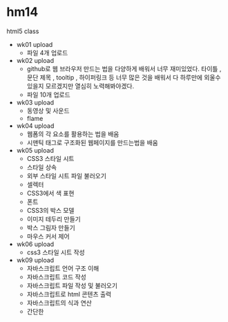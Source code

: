 # hm14
html5 class
- wk01 upload
  - 파일 4개 업로드
- wk02 upload
  - github로 웹 브라우저 만드는 법을 다양하게 배워서 너무 재미있었다. 타이틀 , 문단 제목 , tooltip , 하이퍼링크 등 너무 많은 것을 배워서 다 하루만에 외울수 있을지 모르겠지만 열심히 노력해봐야겠다.
  - 파일 10개 업로드
- wk03 upload
  - 동영상 및 사운드
  - flame 
- wk04 upload
  - 웹폼의 각 요소를 활용하는 법을 배움
  - 시맨틱 태그로 구조화된 웹페이지를 만드는법을 배움
- wk05 upload
  - CSS3 스타일 시트
  - 스타일 상속
  - 외부 스타일 시트 파일 불러오기
  - 셀렉터
  - CSS3에서 색 표현
  - 폰트
  - CSS3의 박스 모델
  - 이미지 테두리 만들기
  - 박스 그림자 만들기
  - 마우스 커서 제어
- wk06 upload
  - css3 스타일 시트 작성
- wk09 upload
  - 자바스크립트 언어 구조 이해
  - 자바스크립트 코드 작성
  - 자바스크립트 파일 작성 및 불러오기
  - 자바스크립트로 html 콘텐츠 출력
  - 자바스크립트의 식과 연산
  - 간단한  
